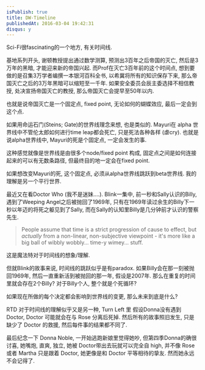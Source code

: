 ```yaml
---
isPublish: true
title: DW-Timeline
publishedAt: 2016-03-04 19:42:31
disqus: y
---
```


Sci-Fi很fascinating的一个地方, 有关时间线.

基地系列开头, 谢顿教授提出通过数学测算, 预测出3百年之后帝国的灭亡, 然后是3万年的黑暗, 才能迎来新的帝国兴起.
而Prof在灭亡3百年前的这个时间点, 想到要做的是召集3万学者编撰一本银河百科全书, 以希冀将所有的知识保存下来,
那么帝国灭亡之后的3万年黑暗可以缩短至一千年.
如果安全委员会辰主委选择不相信教授, 处决宣扬帝国灭亡的教授, 那么帝国灭亡会提早至50年以内.

也就是说帝国灭亡是一个固定点, fixed point, 无论如何的蝴蝶效应, 最后一定会到这个点.

如果用命运石门(Steins; Gate)的世界线理念来想, 也是类似的. Mayuri在 alpha 世界线中不管伦太郎如何进行time leap都会死亡,
只是死法各种各样 (虐cry). 也就是说alpha世界线中, Mayuri的死是个固定点, 一定会发生的事.

这种感觉就像是世界线是由很多个node/fixed point 构成, 固定点之间是如何连接起来的可以有无数条路径,
但最终目的地一定会在fixed point.

如果想改变Mayuri的死, 这个固定点, 必须从alpha世界线跳跃到beta世界线.
我的理解是另一个平行世界.

最近又在看Doctor Who (我不是迷妹....). Blink一集中, 前一秒和Sally认识的Billy,
遇到了Weeping Angel之后被抛回了1969年, 只有在1969年读过余生的Billy下一秒以年迈的将死之躯见到了Sally,
而在Sally的认知里Billy是几分钟前才认识的警察先生.

> People assume that time is a strict progression of cause to effect,
> but *actually* from a non-linear, non-subjective viewpoint -
> it's more like a big ball of wibbly wobbly... time-y wimey... stuff.

这是魔法特对于时间线的想象/理解.

但就Blink的故事来说, 时间线的跳跃似乎是有paradox. 如果Billy会在那一刻被抛回1969年, 然后一直重新活到被抛回的那一年, 假设是2007年. 那么在重复的时间里就会存在2个Billy?
对于Billy个人, 整个就是个死循环?

如果现在所做的每个决定都会影响到世界线的变更, 那么未来到底是什么?

RTD 对于时间线的理解似乎又是另一种, Turn Left 里 假设Donna没有遇到Doctor, Doctor 可能就会在与 Rose 分离后死掉.
然后所有的故事照旧发生, 只是缺少了 Doctor 的救援, 然后每件事的结果都不同了.

最后纪念一下 Donna Noble, 一开始逃跑新娘里觉得她吵, 但第四季Donna的确很讨喜, 她嘴炮, 直爽, 独立,
她被 Doctor带出去玩就可以完全自 high, 并不像 Rose 或者 Martha 只是跟着 Doctor, 她更像是和 Doctor 平等相待的挚友.
然而她永远不会记得了.
